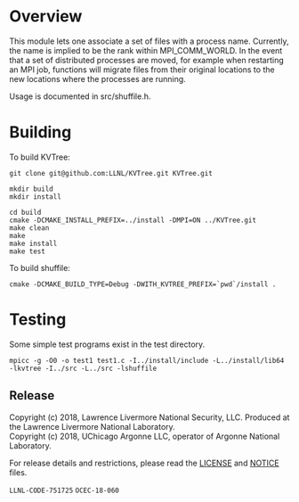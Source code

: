 # Overview
This module lets one associate a set of files with a process name.
Currently, the name is implied to be the rank within MPI_COMM_WORLD.
In the event that a set of distributed processes are moved, for example
when restarting an MPI job, functions will migrate files from their original
locations to the new locations where the processes are running.

Usage is documented in src/shuffile.h.

# Building

To build KVTree:

    git clone git@github.com:LLNL/KVTree.git KVTree.git

    mkdir build
    mkdir install

    cd build
    cmake -DCMAKE_INSTALL_PREFIX=../install -DMPI=ON ../KVTree.git
    make clean
    make
    make install
    make test

To build shuffile:

    cmake -DCMAKE_BUILD_TYPE=Debug -DWITH_KVTREE_PREFIX=`pwd`/install .

# Testing
Some simple test programs exist in the test directory.

    mpicc -g -O0 -o test1 test1.c -I../install/include -L../install/lib64 -lkvtree -I../src -L../src -lshuffile

## Release

Copyright (c) 2018, Lawrence Livermore National Security, LLC.
Produced at the Lawrence Livermore National Laboratory.
<br>
Copyright (c) 2018, UChicago Argonne LLC, operator of Argonne National Laboratory.


For release details and restrictions, please read the [LICENSE]() and [NOTICE]() files.

`LLNL-CODE-751725` `OCEC-18-060`
